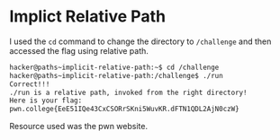 # Implict Relative Path
I used the `cd` command to change the directory to `/challenge` and then accessed the flag using relative path.

```bash
hacker@paths~implicit-relative-path:~$ cd /challenge
hacker@paths~implicit-relative-path:/challenge$ ./run
Correct!!!
./run is a relative path, invoked from the right directory!
Here is your flag:
pwn.college{EeE51IQe43CxCSORrSKni5WuvKR.dFTN1QDL2AjN0czW}
```
Resource used was the pwn website.
